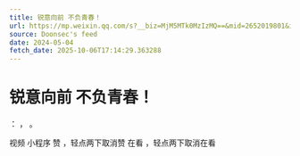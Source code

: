 ```yaml
---
title: 锐意向前 不负青春！
url: https://mp.weixin.qq.com/s?__biz=MjM5MTk0MzIzMQ==&mid=2652019801&idx=1&sn=634aeb577913ca70af8430f538380afb
source: Doonsec's feed
date: 2024-05-04
fetch_date: 2025-10-06T17:14:29.363288
---
```


# 锐意向前 不负青春！

：
，
。

视频
小程序
赞
，轻点两下取消赞
在看
，轻点两下取消在看